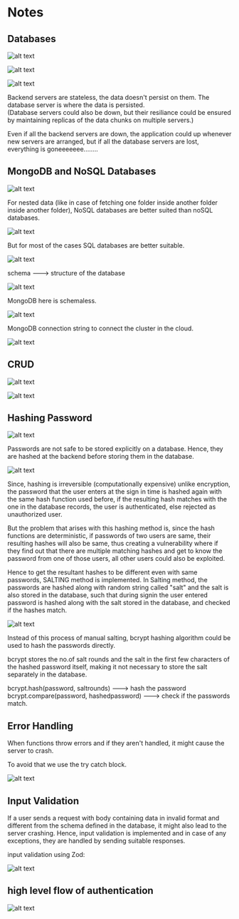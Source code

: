 # Notes

## Databases

![alt text](image-2.png)

![alt text](image.png)

![alt text](image-1.png)

Backend servers are stateless, the data doesn't persist on them.
The database server is where the data is persisted.  
(Database servers could also be down, but their resiliance could be ensured by maintaining replicas of the data chunks on multiple servers.)

Even if all the backend servers are down, the application could up whenever new servers are arranged, but if all the database servers are lost, everything is goneeeeeee........

## MongoDB and NoSQL Databases

![alt text](image-3.png)

For nested data (like in case of fetching one folder inside another folder inside another folder),
NoSQL databases are better suited than noSQL databases.

![alt text](image-4.png)

But for most of the cases SQL databases are better suitable.

![alt text](image-5.png)

schema ---> structure of the database

![alt text](image-6.png)

MongoDB here is schemaless.

![alt text](image-7.png)

MongoDB connection string to connect the cluster in the cloud.

![alt text](image-8.png)

## CRUD

![alt text](image-9.png)

![alt text](image-10.png)

## Hashing Password

![alt text](image-13.png)

Passwords are not safe to be stored explicitly on a database. Hence, they are hashed at the backend before storing them in the database.

![alt text](image-12.png)

Since, hashing is irreversible (computationally expensive) unlike encryption,
the password that the user enters at the sign in time is hashed again with the same hash function used before, if the resulting hash matches with the one in the database records, the user is authenticated, else rejected as unauthorized user.

But the problem that arises with this hashing method is, since the hash functions are deterministic, if passwords of two users are same, their resulting hashes will also be same, thus creating a vulnerability where if they find out that there are multiple matching hashes and get to know the password from one of those users, all other users could also be exploited.

Hence to get the resultant hashes to be different even with same passwords, SALTING method is implemented. In Salting method, the passwords are hashed along with random string called "salt" and the salt is also stored in the database, such that during signin the user entered password is hashed along with the salt stored in the database, and checked if the hashes match.

![alt text](image-11.png)

Instead of this process of manual salting, bcrypt hashing algorithm could be used to hash the passwords directly.

bcrypt stores the no.of salt rounds and the salt in the first few characters of the hashed password itself, making it not necessary to store the salt separately in the database.

bcrypt.hash(password, saltrounds) ---> hash the password
bcrypt.compare(password, hashedpassword) ---> check if the passwords match.

## Error Handling

When functions throw errors and if they aren't handled, it might cause the server to crash.

To avoid that we use the try catch block.

![alt text](image-14.png)

## Input Validation

If a user sends a request with body containing data in invalid format and different from the schema defined in the database, it might also lead to the server crashing. Hence, input validation is implemented and in case of any exceptions, they are handled by sending suitable responses.

input validation using Zod:

![alt text](image-15.png)

## high level flow of authentication

![alt text](image-16.png)
